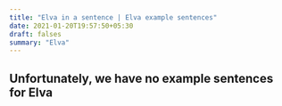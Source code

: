 ```yaml
---
title: "Elva in a sentence | Elva example sentences"
date: 2021-01-20T19:57:50+05:30
draft: falses
summary: "Elva"
---
```

## Unfortunately, we have no example sentences for Elva                 
